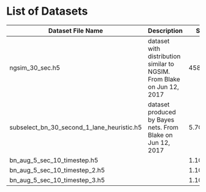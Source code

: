 # List of Datasets

| Dataset File Name                         | Description                                                            |  Size |
|---------------------------                |------------------------                                                |-------|
|ngsim_30_sec.h5                            | dataset with distribution similar to NGSIM. From Blake on Jun 12, 2017 |458.6MB|
|subselect_bn_30_second_1_lane_heuristic.h5 | dataset produced by Bayes nets. From Blake on Jun 12, 2017             |5.7GB | 
|bn_aug_5_sec_10_timestep.h5                | |1.1GB|
|bn_aug_5_sec_10_timestep_2.h5              | |1.1GB|
|bn_aug_5_sec_10_timestep_3.h5              | |1.1GB|

